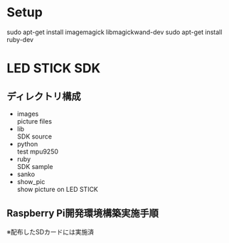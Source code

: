 # Setup

sudo apt-get install imagemagick libmagickwand-dev
sudo apt-get install ruby-dev


# LED STICK SDK

## ディレクトリ構成

* images  
picture files
* lib  
SDK source
* python  
test mpu9250
* ruby  
SDK sample
* sanko
* show_pic  
show picture on LED STICK

## Raspberry Pi開発環境構築実施手順

※配布したSDカードには実施済

